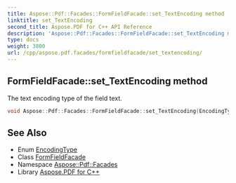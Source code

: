```yaml
---
title: Aspose::Pdf::Facades::FormFieldFacade::set_TextEncoding method
linktitle: set_TextEncoding
second_title: Aspose.PDF for C++ API Reference
description: 'Aspose::Pdf::Facades::FormFieldFacade::set_TextEncoding method. The text encoding type of the field text in C++.'
type: docs
weight: 3800
url: /cpp/aspose.pdf.facades/formfieldfacade/set_textencoding/
---
```

## FormFieldFacade::set_TextEncoding method


The text encoding type of the field text.

```cpp
void Aspose::Pdf::Facades::FormFieldFacade::set_TextEncoding(EncodingType value)
```

## See Also

* Enum [EncodingType](../../encodingtype/)
* Class [FormFieldFacade](../)
* Namespace [Aspose::Pdf::Facades](../../)
* Library [Aspose.PDF for C++](../../../)
